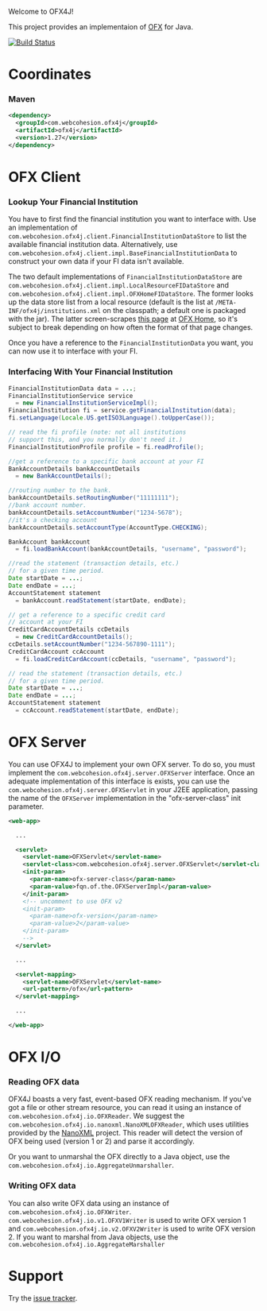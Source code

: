 Welcome to OFX4J!

This project provides an implementaion of [OFX](http://ofx.net/) for Java.

[![Build Status](https://travis-ci.org/stoicflame/ofx4j.svg?branch=master)](https://travis-ci.org/stoicflame/ofx4j)

# Coordinates

### Maven

```xml
<dependency>
  <groupId>com.webcohesion.ofx4j</groupId>
  <artifactId>ofx4j</artifactId>
  <version>1.27</version>
</dependency>
```

# OFX Client

### Lookup Your Financial Institution

  You have to first find the financial institution you want to interface with.  Use an implementation of
  `com.webcohesion.ofx4j.client.FinancialInstitutionDataStore` to list the available financial institution data.
  Alternatively, use `com.webcohesion.ofx4j.client.impl.BaseFinancialInstitutionData` to construct your own data if your
  FI data isn't available.

  The two default implementations of `FinancialInstitutionDataStore` are `com.webcohesion.ofx4j.client.impl.LocalResourceFIDataStore`
  and `com.webcohesion.ofx4j.client.impl.OFXHomeFIDataStore`. The former looks up the data store list from a local resource (default is the
  list at `/META-INF/ofx4j/institutions.xml` on the classpath; a default one is packaged with the jar). The latter screen-scrapes
  [this page](http://www.ofxhome.com/index.php/home/directory) at [OFX Home](http://www.ofxhome.com/), so it's subject to break
  depending on how often the format of that page changes.

  Once you have a reference to the `FinancialInstitutionData` you want, you can now use it to interface with your FI.

### Interfacing With Your Financial Institution

```java
FinancialInstitutionData data = ...;
FinancialInstitutionService service
  = new FinancialInstitutionServiceImpl();
FinancialInstitution fi = service.getFinancialInstitution(data);
fi.setLanguage(Locale.US.getISO3Language().toUpperCase());

// read the fi profile (note: not all institutions
// support this, and you normally don't need it.)
FinancialInstitutionProfile profile = fi.readProfile();

//get a reference to a specific bank account at your FI
BankAccountDetails bankAccountDetails
  = new BankAccountDetails();

//routing number to the bank.
bankAccountDetails.setRoutingNumber("11111111");
//bank account number.
bankAccountDetails.setAccountNumber("1234-5678");
//it's a checking account
bankAccountDetails.setAccountType(AccountType.CHECKING);

BankAccount bankAccount
  = fi.loadBankAccount(bankAccountDetails, "username", "password");

//read the statement (transaction details, etc.)
// for a given time period.
Date startDate = ...;
Date endDate = ...;
AccountStatement statement
  = bankAccount.readStatement(startDate, endDate);

// get a reference to a specific credit card
// account at your FI
CreditCardAccountDetails ccDetails
  = new CreditCardAccountDetails();
ccDetails.setAccountNumber("1234-567890-1111");
CreditCardAccount ccAccount
  = fi.loadCreditCardAccount(ccDetails, "username", "password");

// read the statement (transaction details, etc.)
// for a given time period.
Date startDate = ...;
Date endDate = ...;
AccountStatement statement
  = ccAccount.readStatement(startDate, endDate);
```

# OFX Server

You can use OFX4J to implement your own OFX server. To do so, you must implement the `com.webcohesion.ofx4j.server.OFXServer`
interface.  Once an adequate implementation of this interface is exists, you can use the `com.webcohesion.ofx4j.server.OFXServlet`
in your J2EE application, passing the name of the `OFXServer` implementation in the "ofx-server-class" init parameter.

```xml
<web-app>

  ...

  <servlet>
    <servlet-name>OFXServlet</servlet-name>
    <servlet-class>com.webcohesion.ofx4j.server.OFXServlet</servlet-class>
    <init-param>
      <param-name>ofx-server-class</param-name>
      <param-value>fqn.of.the.OFXServerImpl</param-value>
    </init-param>
    <!-- uncomment to use OFX v2
    <init-param>
      <param-name>ofx-version</param-name>
      <param-value>2</param-value>
    </init-param>
    -->
  </servlet>

  ...

  <servlet-mapping>
    <servlet-name>OFXServlet</servlet-name>
    <url-pattern>/ofx</url-pattern>
  </servlet-mapping>

  ...

</web-app>
```

# OFX I/O

### Reading OFX data

OFX4J boasts a very fast, event-based OFX reading mechanism.  If you've got a file or other stream resource, you can read it using an instance of
`com.webcohesion.ofx4j.io.OFXReader`. We suggest the `com.webcohesion.ofx4j.io.nanoxml.NanoXMLOFXReader`, which uses utilities provided by the
[NanoXML](http://nanoxml.cyberelf.be/) project. This reader will detect the version of OFX being used (version 1 or 2) and parse it accordingly.

Or you want to unmarshal the OFX directly to a Java object, use the `com.webcohesion.ofx4j.io.AggregateUnmarshaller`.

### Writing OFX data

You can also write OFX data using an instance of `com.webcohesion.ofx4j.io.OFXWriter`. `com.webcohesion.ofx4j.io.v1.OFXV1Writer` is used to write OFX version 1 and
`com.webcohesion.ofx4j.io.v2.OFXV2Writer` is used to write OFX version 2. If you want to marshal from Java objects, use the
`com.webcohesion.ofx4j.io.AggregateMarshaller`

# Support

Try the [issue tracker](https://github.com/stoicflame/ofx4j/issues).
